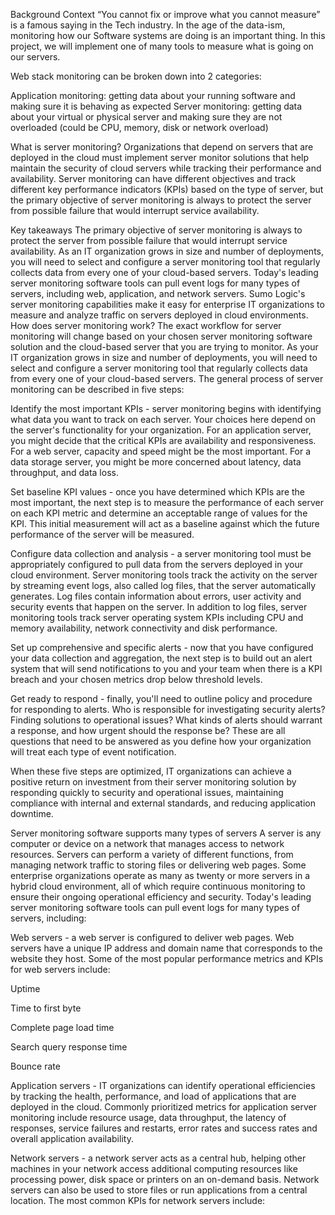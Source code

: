 
Background Context
“You cannot fix or improve what you cannot measure” is a famous saying in the Tech industry. In the age of the data-ism, monitoring how our Software systems are doing is an important thing. In this project, we will implement one of many tools to measure what is going on our servers.

Web stack monitoring can be broken down into 2 categories:

Application monitoring: getting data about your running software and making sure it is behaving as expected
Server monitoring: getting data about your virtual or physical server and making sure they are not overloaded (could be CPU, memory, disk or network overload)


What is server monitoring?
Organizations that depend on servers that are deployed in the cloud must implement server monitor solutions that help maintain the security of cloud servers while tracking their performance and availability. Server monitoring can have different objectives and track different key performance indicators (KPIs) based on the type of server, but the primary objective of server monitoring is always to protect the server from possible failure that would interrupt service availability.

Key takeaways
The primary objective of server monitoring is always to protect the server from possible failure that would interrupt service availability.
As an IT organization grows in size and number of deployments, you will need to select and configure a server monitoring tool that regularly collects data from every one of your cloud-based servers.
Today's leading server monitoring software tools can pull event logs for many types of servers, including web, application, and network servers.
Sumo Logic's server monitoring capabilities make it easy for enterprise IT organizations to measure and analyze traffic on servers deployed in cloud environments.
How does server monitoring work?
The exact workflow for server monitoring will change based on your chosen server monitoring software solution and the cloud-based server that you are trying to monitor. As your IT organization grows in size and number of deployments, you will need to select and configure a server monitoring tool that regularly collects data from every one of your cloud-based servers. The general process of server monitoring can be described in five steps:

Identify the most important KPIs - server monitoring begins with identifying what data you want to track on each server. Your choices here depend on the server's functionality for your organization. For an application server, you might decide that the critical KPIs are availability and responsiveness. For a web server, capacity and speed might be the most important. For a data storage server, you might be more concerned about latency, data throughput, and data loss.

Set baseline KPI values - once you have determined which KPIs are the most important, the next step is to measure the performance of each server on each KPI metric and determine an acceptable range of values for the KPI. This initial measurement will act as a baseline against which the future performance of the server will be measured.

Configure data collection and analysis - a server monitoring tool must be appropriately configured to pull data from the servers deployed in your cloud environment. Server monitoring tools track the activity on the server by streaming event logs, also called log files, that the server automatically generates. Log files contain information about errors, user activity and security events that happen on the server. In addition to log files, server monitoring tools track server operating system KPIs including CPU and memory availability, network connectivity and disk performance.

Set up comprehensive and specific alerts - now that you have configured your data collection and aggregation, the next step is to build out an alert system that will send notifications to you and your team when there is a KPI breach and your chosen metrics drop below threshold levels.

Get ready to respond - finally, you'll need to outline policy and procedure for responding to alerts. Who is responsible for investigating security alerts? Finding solutions to operational issues? What kinds of alerts should warrant a response, and how urgent should the response be? These are all questions that need to be answered as you define how your organization will treat each type of event notification.

When these five steps are optimized, IT organizations can achieve a positive return on investment from their server monitoring solution by responding quickly to security and operational issues, maintaining compliance with internal and external standards, and reducing application downtime.

Server monitoring software supports many types of servers
A server is any computer or device on a network that manages access to network resources. Servers can perform a variety of different functions, from managing network traffic to storing files or delivering web pages. Some enterprise organizations operate as many as twenty or more servers in a hybrid cloud environment, all of which require continuous monitoring to ensure their ongoing operational efficiency and security. Today's leading server monitoring software tools can pull event logs for many types of servers, including:

Web servers - a web server is configured to deliver web pages. Web servers have a unique IP address and domain name that corresponds to the website they host. Some of the most popular performance metrics and KPIs for web servers include:

Uptime

Time to first byte

Complete page load time

Search query response time

Bounce rate

Application servers - IT organizations can identify operational efficiencies by tracking the health, performance, and load of applications that are deployed in the cloud. Commonly prioritized metrics for application server monitoring include resource usage, data throughput, the latency of responses, service failures and restarts, error rates and success rates and overall application availability.

Network servers - a network server acts as a central hub, helping other machines in your network access additional computing resources like processing power, disk space or printers on an on-demand basis. Network servers can also be used to store files or run applications from a central location. The most common KPIs for network servers include:
